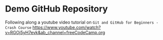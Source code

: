 # Demo GitHub Repository

Following along a youtube video tutorial on `Git and GitHub for Beginners - Crash Course`
https://www.youtube.com/watch?v=RGOj5yH7evk&ab_channel=freeCodeCamp.org
